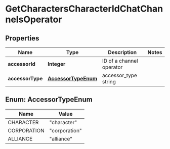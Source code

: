 
# GetCharactersCharacterIdChatChannelsOperator

## Properties
Name | Type | Description | Notes
------------ | ------------- | ------------- | -------------
**accessorId** | **Integer** | ID of a channel operator | 
**accessorType** | [**AccessorTypeEnum**](#AccessorTypeEnum) | accessor_type string | 


<a name="AccessorTypeEnum"></a>
## Enum: AccessorTypeEnum
Name | Value
---- | -----
CHARACTER | &quot;character&quot;
CORPORATION | &quot;corporation&quot;
ALLIANCE | &quot;alliance&quot;



